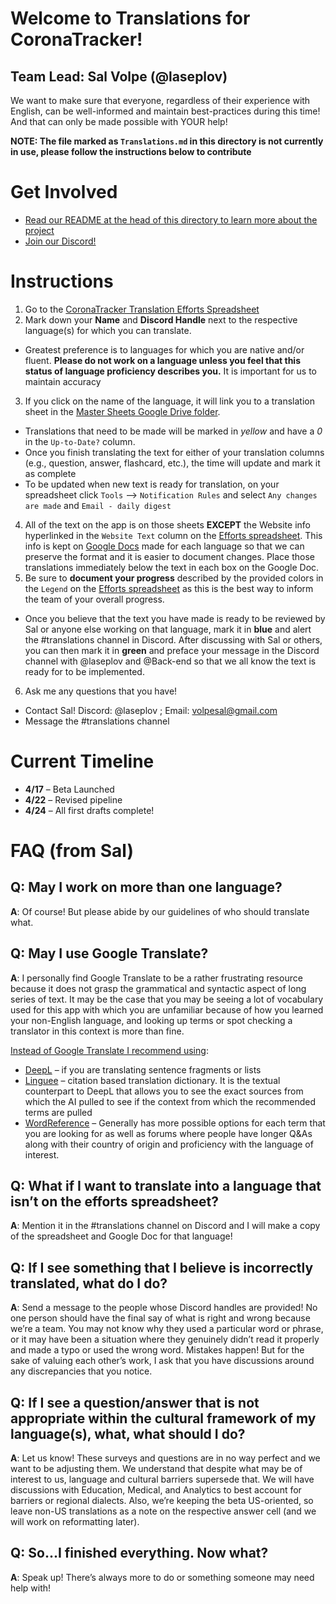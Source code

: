 # Welcome to Translations for CoronaTracker!
## Team Lead: Sal Volpe (@laseplov)
We want to make sure that everyone, regardless of their experience with English, can be well-informed and maintain best-practices during this time! And that can only be made possible
with YOUR help!

**NOTE: The file marked as `Translations.md` in this directory is not currently in use, please follow the instructions below to contribute**

# Get Involved
* [Read our README at the head of this directory to learn more about the project](https://github.com/COVID-19-electronic-health-system/Corona-tracker)
* [Join our Discord!](https://discord.gg/pPERUuv)

# Instructions
1. Go to the [CoronaTracker Translation Efforts Spreadsheet](https://docs.google.com/spreadsheets/d/1Deaaybwk8TPDlOnXJkFCQe6CIcrAqWoDA5Gbot3joyY/edit#gid=0)
2. Mark down your **Name** and **Discord Handle** next to the respective language(s) for which you can translate.
* Greatest preference is to languages for which you are native and/or fluent. **Please do not work on a language unless you feel that this status of language 
proficiency describes you.** It is important for us to maintain accuracy
3. If you click on the name of the language, it will link you to a translation sheet in the 
[Master Sheets Google Drive folder](https://drive.google.com/open?id=12I3IoLc1Li3rtCqhwEoRhLs5FA_6BF7A).
* Translations that need to be made will be marked in *yellow* and have a *0* in the `Up-to-Date?` column. 
* Once you finish translating the text for either of your translation columns (e.g., question, answer, flashcard, etc.), the time will update and mark it as complete
* To be updated when new text is ready for translation, on your spreadsheet click `Tools` –> `Notification Rules` and select `Any changes are made` and `Email - daily digest`
4. All of the text on the app is on those sheets **EXCEPT** the Website info hyperlinked in the `Website Text` column on the [Efforts spreadsheet](https://docs.google.com/spreadsheets/d/1Deaaybwk8TPDlOnXJkFCQe6CIcrAqWoDA5Gbot3joyY/edit#gid=0). This info is kept on 
[Google Docs](https://drive.google.com/open?id=1CLun7U6GWQOfwnJ_rDSU4PndRwe36hrL) 
made for each language so that we can preserve the format and it is easier to document changes. Place those translations immediately below the text in each box on the Google Doc.
5. Be sure to **document your progress** described by the provided colors in the `Legend` on the [Efforts spreadsheet](https://docs.google.com/spreadsheets/d/1Deaaybwk8TPDlOnXJkFCQe6CIcrAqWoDA5Gbot3joyY/edit#gid=0) as this is the best way to inform the team of your overall progress.
* Once you believe that the text you have made is ready to be reviewed by Sal or anyone else working on that language, mark it in **blue** and alert the #translations channel in Discord. 
After discussing with Sal or others, you can then mark it in **green** and preface your message in the Discord channel with @laseplov and @Back-end so that we all know the text is ready for to be implemented.
6. Ask me any questions that you have!
* Contact Sal! Discord: @laseplov ; Email: volpesal@gmail.com
* Message the #translations channel

# Current Timeline
* **4/17** – Beta Launched
* **4/22** – Revised pipeline
* **4/24** – All first drafts complete!

# FAQ (from Sal)
## Q: May I work on more than one language?
   **A**: Of course! But please abide by our guidelines of who should translate what.

## Q: May I use Google Translate?
   **A**: I personally find Google Translate to be a rather frustrating resource because it does not grasp the grammatical and 
   syntactic aspect of long series of text. It may be the case that you may be seeing a lot of vocabulary used for this app with which 
   you are unfamiliar because of how you learned your non-English language, and looking up terms or spot checking a translator in this 
   context is more than fine. 

<ins>Instead of Google Translate I recommend using</ins>: 
* [DeepL](https://www.deepl.com/en/translator) – if you are translating sentence fragments or lists
* [Linguee](https://www.linguee.com/) – citation based translation dictionary. It is the textual counterpart to DeepL that allows you to see the exact sources from which the AI pulled to see if the context from which the recommended terms are pulled
* [WordReference](https://www.wordreference.com/) – Generally has more possible options for each term that you are looking for as well as forums where people have longer Q&As along with their country of origin and proficiency with the language of interest.

## Q: What if I want to translate into a language that isn’t on the efforts spreadsheet?
   **A**: Mention it in the #translations channel on Discord and I will make a copy of the spreadsheet and Google Doc for that language!

## Q: If I see something that I believe is incorrectly translated, what do I do?
   **A**: Send a message to the people whose Discord handles are provided! No one person should have the final say of what is right and wrong because we’re a team. You may not know why they used a particular word or phrase, or it may have been a situation where they genuinely didn’t read it properly and made a typo or used the wrong word. Mistakes happen! But for the sake of valuing each other’s work, I ask that you have discussions around any discrepancies that you notice.

## Q: If I see a question/answer that is not appropriate within the cultural framework of my language(s), what, what should I do?
**A**: Let us know! These surveys and questions are in no way perfect and we want to be adjusting them. We understand that despite what may be of interest to us, language and cultural barriers supersede that. We will have discussions with Education, Medical, and Analytics to best account for barriers or regional dialects.
Also, we’re keeping the beta US-oriented, so leave non-US translations as a note on the respective answer cell (and we will work on reformatting later).

## Q: So...I finished everything. Now what?
   **A**: Speak up! There’s always more to do or something someone may need help with!
